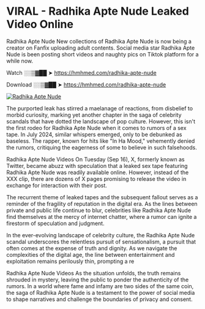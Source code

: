 # VIRAL - Radhika Apte Nude Leaked Video Online

Radhika Apte Nude New collections of Radhika Apte Nude is now being a creator on Fanfix uploading adult contents. Social media star Radhika Apte Nude is been posting short videos and naughty pics on Tiktok platform for a while now.

Watch ░░▒▓██ ➤ https://hmhmed.com/radhika-apte-nude

Download ░░▒▓██ ➤ https://hmhmed.com/radhika-apte-nude

[![Radhika Apte Nude](https://i.imgur.com/dJHk4Zq.gif)](https://hmhmed.com/radhika-apte-nude)

The purported leak has stirred a maelanage of reactions, from disbelief to morbid curiosity, marking yet another chapter in the saga of celebrity scandals that have dotted the landscape of pop culture. However, this isn't the first rodeo for Radhika Apte Nude when it comes to rumors of a sex tape. In July 2024, similar whispers emerged, only to be debunked as baseless. The rapper, known for hits like "In Ha Mood," vehemently denied the rumors, critiquing the eagerness of some to believe in such falsehoods.

Radhika Apte Nude Videos
On Tuesday (Sep 16), X, formerly known as Twitter, became abuzz with speculation that a leaked sex tape featuring Radhika Apte Nude was readily available online. However, instead of the XXX clip, there are dozens of X pages promising to release the video in exchange for interaction with their post.

The recurrent theme of leaked tapes and the subsequent fallout serves as a reminder of the fragility of reputation in the digital era. As the lines between private and public life continue to blur, celebrities like Radhika Apte Nude find themselves at the mercy of internet chatter, where a rumor can ignite a firestorm of speculation and judgment.

In the ever-evolving landscape of celebrity culture, the Radhika Apte Nude scandal underscores the relentless pursuit of sensationalism, a pursuit that often comes at the expense of truth and dignity. As we navigate the complexities of the digital age, the line between entertainment and exploitation remains perilously thin, prompting a re

Radhika Apte Nude Videos
As the situation unfolds, the truth remains shrouded in mystery, leaving the public to ponder the authenticity of the rumors. In a world where fame and infamy are two sides of the same coin, the saga of Radhika Apte Nude is a testament to the power of social media to shape narratives and challenge the boundaries of privacy and consent.